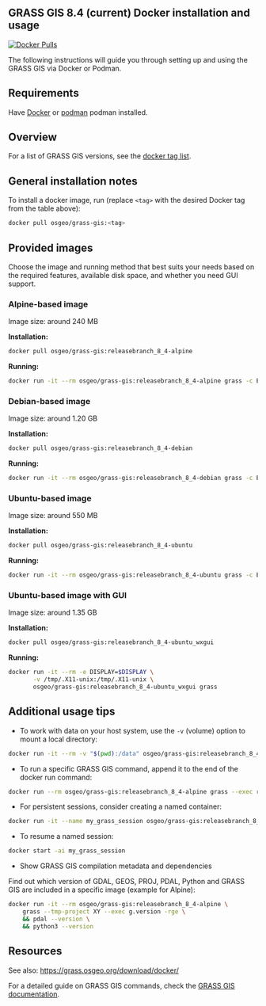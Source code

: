 ## GRASS GIS 8.4 (current) Docker installation and usage

[![Docker Pulls](https://img.shields.io/docker/pulls/osgeo/grass-gis.svg)](https://grass.osgeo.org/download/docker/)

The following instructions will guide you through setting up and using the
GRASS GIS via Docker or Podman.

## Requirements

Have [Docker](https://www.docker.com/) or [podman](https://podman.io/) podman
installed.

## Overview

For a list of GRASS GIS versions, see the
[docker tag list](https://hub.docker.com/r/osgeo/grass-gis/tags).

## General installation notes

To install a docker image, run (replace `<tag>` with the desired Docker tag from
the table above):

```bash
docker pull osgeo/grass-gis:<tag>
```

## Provided images

Choose the image and running method that best suits your needs based on
the required features, available disk space, and whether you need GUI support.

### Alpine-based image

Image size: around 240 MB

**Installation:**

```bash
docker pull osgeo/grass-gis:releasebranch_8_4-alpine
```

**Running:**

```bash
docker run -it --rm osgeo/grass-gis:releasebranch_8_4-alpine grass -c EPSG:4326 /tmp/grassproject
```

### Debian-based image

Image size: around 1.20 GB

**Installation:**

```bash
docker pull osgeo/grass-gis:releasebranch_8_4-debian
```

**Running:**

```bash
docker run -it --rm osgeo/grass-gis:releasebranch_8_4-debian grass -c EPSG:4326 /tmp/grassproject
```

### Ubuntu-based image

Image size: around 550 MB

**Installation:**

```bash
docker pull osgeo/grass-gis:releasebranch_8_4-ubuntu
```

**Running:**

```bash
docker run -it --rm osgeo/grass-gis:releasebranch_8_4-ubuntu grass -c EPSG:4326 /tmp/grassproject
```

### Ubuntu-based image with GUI

Image size: around 1.35 GB

**Installation:**

```bash
docker pull osgeo/grass-gis:releasebranch_8_4-ubuntu_wxgui
```

**Running:**

```bash
docker run -it --rm -e DISPLAY=$DISPLAY \
       -v /tmp/.X11-unix:/tmp/.X11-unix \
       osgeo/grass-gis:releasebranch_8_4-ubuntu_wxgui grass
```

## Additional usage tips

- To work with data on your host system, use the `-v` (volume) option
  to mount a local directory:

```bash
docker run -it --rm -v "$(pwd):/data" osgeo/grass-gis:releasebranch_8_4-alpine grass
```

- To run a specific GRASS GIS command, append it to the end of the docker run command:

```bash
docker run --rm osgeo/grass-gis:releasebranch_8_4-alpine grass --exec r.info map=elevation
```

- For persistent sessions, consider creating a named container:

```bash
docker run -it --name my_grass_session osgeo/grass-gis:releasebranch_8_4-alpine grass
```

- To resume a named session:

```bash
docker start -ai my_grass_session
```

- Show GRASS GIS compilation metadata and dependencies

Find out which version of GDAL, GEOS, PROJ, PDAL, Python and GRASS GIS are
included in a specific image (example for Alpine):

```bash
docker run -it --rm osgeo/grass-gis:releasebranch_8_4-alpine \
    grass --tmp-project XY --exec g.version -rge \
    && pdal --version \
    && python3 --version
```

## Resources

See also: <https://grass.osgeo.org/download/docker/>

For a detailed guide on GRASS GIS commands, check the
[GRASS GIS documentation](https://grass.osgeo.org/learn/).
